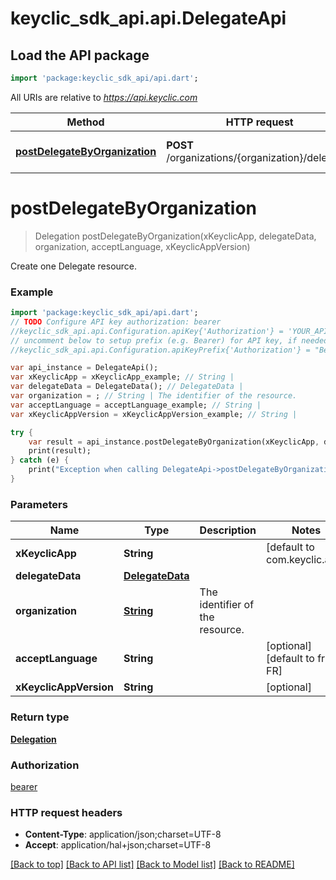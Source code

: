 # keyclic_sdk_api.api.DelegateApi

## Load the API package
```dart
import 'package:keyclic_sdk_api/api.dart';
```

All URIs are relative to *https://api.keyclic.com*

Method | HTTP request | Description
------------- | ------------- | -------------
[**postDelegateByOrganization**](DelegateApi.md#postDelegateByOrganization) | **POST** /organizations/{organization}/delegates | Create one Delegate resource.


# **postDelegateByOrganization**
> Delegation postDelegateByOrganization(xKeyclicApp, delegateData, organization, acceptLanguage, xKeyclicAppVersion)

Create one Delegate resource.

### Example 
```dart
import 'package:keyclic_sdk_api/api.dart';
// TODO Configure API key authorization: bearer
//keyclic_sdk_api.api.Configuration.apiKey{'Authorization'} = 'YOUR_API_KEY';
// uncomment below to setup prefix (e.g. Bearer) for API key, if needed
//keyclic_sdk_api.api.Configuration.apiKeyPrefix{'Authorization'} = "Bearer";

var api_instance = DelegateApi();
var xKeyclicApp = xKeyclicApp_example; // String | 
var delegateData = DelegateData(); // DelegateData | 
var organization = ; // String | The identifier of the resource.
var acceptLanguage = acceptLanguage_example; // String | 
var xKeyclicAppVersion = xKeyclicAppVersion_example; // String | 

try { 
    var result = api_instance.postDelegateByOrganization(xKeyclicApp, delegateData, organization, acceptLanguage, xKeyclicAppVersion);
    print(result);
} catch (e) {
    print("Exception when calling DelegateApi->postDelegateByOrganization: $e\n");
}
```

### Parameters

Name | Type | Description  | Notes
------------- | ------------- | ------------- | -------------
 **xKeyclicApp** | **String**|  | [default to com.keyclic.app]
 **delegateData** | [**DelegateData**](DelegateData.md)|  | 
 **organization** | [**String**](.md)| The identifier of the resource. | 
 **acceptLanguage** | **String**|  | [optional] [default to fr-FR]
 **xKeyclicAppVersion** | **String**|  | [optional] 

### Return type

[**Delegation**](Delegation.md)

### Authorization

[bearer](../README.md#bearer)

### HTTP request headers

 - **Content-Type**: application/json;charset=UTF-8
 - **Accept**: application/hal+json;charset=UTF-8

[[Back to top]](#) [[Back to API list]](../README.md#documentation-for-api-endpoints) [[Back to Model list]](../README.md#documentation-for-models) [[Back to README]](../README.md)

